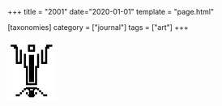 +++
title = "2001"
date="2020-01-01"
template = "page.html"

[taxonomies]
category = ["journal"]
tags = ["art"]
+++

![rsuu](rsuu.svg)
